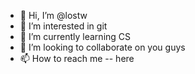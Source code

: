 - 👋 Hi, I’m @lostw
- 👀 I’m interested in git
- 🌱 I’m currently learning CS
- 💞️ I’m looking to collaborate on you guys
- 📫 How to reach me -- here

<!---
lostw/lostw is a ✨ special ✨ repository because its `README.md` (this file) appears on your GitHub profile.
You can click the Preview link to take a look at your changes.
--->

